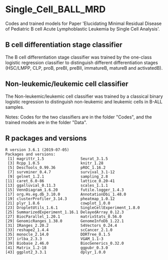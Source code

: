 # Single_Cell_BALL_MRD
Codes and trained models for Paper 'Elucidating Minimal Residual Disease of Pediatric B cell Acute Lymphoblastic Leukemia by Single Cell Analysis'.

## B cell differentiation stage classifier  

The B cell differentiation stage classifier  was trained by the one-class logistic regression classifier to distinguish different differentiation stages (HSC/LMPP, CLP, proB, preBI, preBII, immatureB, matureB and activatedB).

## Non-leukemic/leukemic cell classifier

The Non-leukemic/leukemic cell classifier was trained by a classical binary logistic regression to distinguish non-leukemic and leukemic cells in B-ALL samples.

Notes: Codes for the two classifiers are in the folder "Codes", and the trained models are in the folder "Data".

## R packages and versions

```
R version 3.6.1 (2019-07-05)
Packages and versions:
 [1] magrittr_1.5                Seurat_3.1.5                
 [3] Rcpp_1.0.5                  knitr_1.28                 
 [5] DescTools_0.99.36           pROC_1.16.2                
 [7] survminer_0.4.7             survival_3.1-12            
 [9] gelnet_1.2.1                sampling_2.8               
[11] caret_6.0-86                lattice_0.20-41            
[13] ggalluvial_0.11.3           scales_1.1.1               
[15] VennDiagram_1.6.20          futile.logger_1.4.3        
[17] org.Hs.eg.db_3.10.0         AnnotationDbi_1.48.0       
[19] clusterProfiler_3.14.3      pheatmap_1.0.12            
[21] plyr_1.8.6                  cowplot_1.0.0              
[23] DropletUtils_1.6.1          SingleCellExperiment_1.8.0 
[25] SummarizedExperiment_1.16.1 DelayedArray_0.12.3        
[27] BiocParallel_1.20.1         matrixStats_0.56.0         
[29] GenomicRanges_1.38.0        GenomeInfoDb_1.22.1        
[31] IRanges_2.20.2              S4Vectors_0.24.4           
[33] reshape2_1.4.4              scCancer_2.1.0             
[35] monocle_2.14.0              DDRTree_0.1.5              
[37] irlba_2.3.3                 VGAM_1.1-3                 
[39] Biobase_2.46.0              BiocGenerics_0.32.0        
[41] Matrix_1.2-18               ggpubr_0.3.0               
[43] ggplot2_3.3.1               dplyr_1.0.0                
```

 



